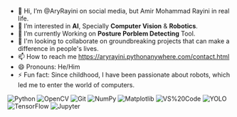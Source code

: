 - 👋 Hi, I’m @AryRayini on social media, but Amir Mohammad Rayini in real life.
- 👀 I’m interested in **AI**, Specially **Computer Vision** & **Robotics**.
- 🌱 I’m currently Working on **Posture Porblem Detecting** Tool.
- 💞️ I'm looking to collaborate on groundbreaking projects that can make a difference in people's lives.
- 📫 How to reach me <a href="https://aryrayini.pythonanywhere.com/contact.html" target="_blank">https://aryrayini.pythonanywhere.com/contact.html</a>
- 😄 Pronouns: He/Him
- ⚡ Fun fact: Since childhood, I have been passionate about robots, which led me to enter the world of computers.


![Python](https://img.shields.io/badge/Python-3776AB?style=flat&logo=python&logoColor=yellow)
![OpenCV](https://img.shields.io/badge/OpenCV-5C3EE8?style=flat&logo=opencv&logoColor=white)
![Git](https://img.shields.io/badge/Git-ff0000?style=flat&logo=git&logoColor=white)
![NumPy](https://img.shields.io/badge/NumPy-013243?style=flat&logo=numpy&logoColor=white)
![Matplotlib](https://img.shields.io/badge/Matplotlib-0077B5?style=flat&logo=matplotlib&logoColor=white)
![VS%20Code](https://img.shields.io/badge/VS%20Code-007ACC?style=flat&logo=visual-studio-code&logoColor=white)
![YOLO](https://img.shields.io/badge/YOLOv8-28A745?style=flat&logo=python&logoColor=white)
![TensorFlow](https://img.shields.io/badge/TensorFlow-28A745?style=flat&logo=tensorflow&logoColor=white)
![Jupyter](https://img.shields.io/badge/Jupyter-28A745?style=flat&logo=jupyter&logoColor=white)


<!---
AryRayini/AryRayini is a ✨ special ✨ repository because its `README.md` (this file) appears on your GitHub profile.
You can click the Preview link to take a look at your changes.
--->
